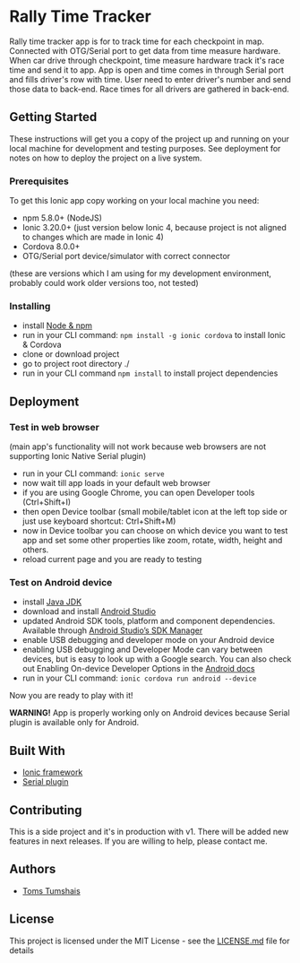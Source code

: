 # Rally Time Tracker

Rally time tracker app is for to track time for each checkpoint in map. Connected with OTG/Serial port to get data from time measure hardware. When car drive through checkpoint, time measure hardware track it's race time and send it to app. App is open and time comes in through Serial port and fills driver's row with time. User need to enter driver's number and send those data to back-end. Race times for all drivers are gathered in back-end. 

## Getting Started

These instructions will get you a copy of the project up and running on your local machine for development and testing purposes. See deployment for notes on how to deploy the project on a live system.

### Prerequisites

To get this Ionic app copy working on your local machine you need:
* npm 5.8.0+ (NodeJS)
* Ionic 3.20.0+ (just version below Ionic 4, because project is not aligned to changes which are made in Ionic 4)
* Cordova 8.0.0+
* OTG/Serial port device/simulator with correct connector

(these are versions which I am using for my development environment, probably could work older versions too, not tested)

### Installing

* install [Node & npm](https://nodejs.org/en/)
* run in your CLI command: `npm install -g ionic cordova` to install Ionic & Cordova
* clone or download project
* go to project root directory ./
* run in your CLI command `npm install` to install project dependencies

## Deployment

### Test in web browser

(main app's functionality will not work because web browsers are not supporting Ionic Native Serial plugin)
* run in your CLI command: `ionic serve`
* now wait till app loads in your default web browser
* if you are using Google Chrome, you can open Developer tools (Ctrl+Shift+I)
* then open Device toolbar (small mobile/tablet icon at the left top side or just use keyboard shortcut: Ctrl+Shift+M)
* now in Device toolbar you can choose on which device you want to test app and set some other properties like zoom, rotate, width, height and others.
* reload current page and you are ready to testing

### Test on Android device

* install [Java JDK](http://www.oracle.com/technetwork/java/javase/downloads/index-jsp-138363.html)
* download and install [Android Studio](https://developer.android.com/studio/index.html)
* updated Android SDK tools, platform and component dependencies. Available through [Android Studio’s SDK Manager](https://developer.android.com/studio/intro/update.html)
* enable USB debugging and developer mode on your Android device
* enabling USB debugging and Developer Mode can vary between devices, but is easy to look up with a Google search. You can also check out Enabling On-device Developer Options in the [Android docs](https://developer.android.com/studio/run/device.html#developer-device-options)
* run in your CLI command: `ionic cordova run android --device`

Now you are ready to play with it!

**WARNING!** App is properly working only on Android devices because Serial plugin is available only for Android.

## Built With

* [Ionic framework](https://ionicframework.com/)
* [Serial plugin](https://ionicframework.com/docs/native/serial/)

## Contributing

This is a side project and it's in production with v1. There will be added new features in next releases. If you are willing to help, please contact me.

## Authors

* [Toms Tumshais](https://github.com/tomstumshais)

## License

This project is licensed under the MIT License - see the [LICENSE.md](LICENSE.md) file for details
